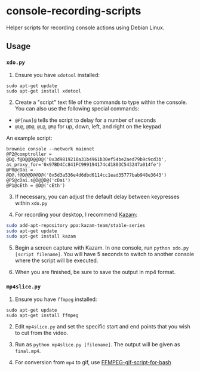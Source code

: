 # console-recording-scripts
Helper scripts for recording console actions using Debian Linux.

## Usage

### `xdo.py`

1. Ensure you have `xdotool` installed:

```
sudo apt-get update
sudo apt-get install xdotool
```

2. Create a "script" text file of the commands to type within the console. You can also use the following special commands:

* `@P[num]@` tells the script to delay for a number of seconds
* `@U@`, `@D@`, `@L@`, `@R@` for up, down, left, and right on the keypad

An example script:

```
brownie console --network mainnet
@P2@comptroller = @D@.f@D@@D@@D@('0x3d9819210a31b4961b30ef54be2aed79b9c9cd3b', as_proxy_for='0x97BD4Cc841FC999194174cd1803C543247a014fe')
@P8@cDai = @D@.f@D@@D@@D@('0x5d3a536e4d6dbd6114cc1ead35777bab948e3643')
@P5@cDai.s@D@@D@('cDai')
@P1@cEth = @D@('cEth')
```

3. If necessary, you can adjust the default delay between keypresses within `xdo.py`

4. For recording your desktop, I recommend [Kazam](https://launchpad.net/kazam):

```bash
sudo add-apt-repository ppa:kazam-team/stable-series
sudo apt-get update
sudo apt-get install kazam
```

5. Begin a screen capture with Kazam. In one console, run `python xdo.py [script filename]`. You will have 5 seconds to switch to another console where the script will be executed.

6. When you are finished, be sure to save the output in mp4 format.

### `mp4slice.py`

1. Ensure you have `ffmpeg` installed:

```
sudo apt-get update
sudo apt-get install ffmpeg
```

2. Edit `mp4slice.py` and set the specific start and end points that you wish to cut from the video.

3. Run as `python mp4slice.py [filename]`. The output will be given as `final.mp4`.

4. For conversion from `mp4` to gif, use [FFMPEG-gif-script-for-bash](https://github.com/thevangelist/FFMPEG-gif-script-for-bash)
